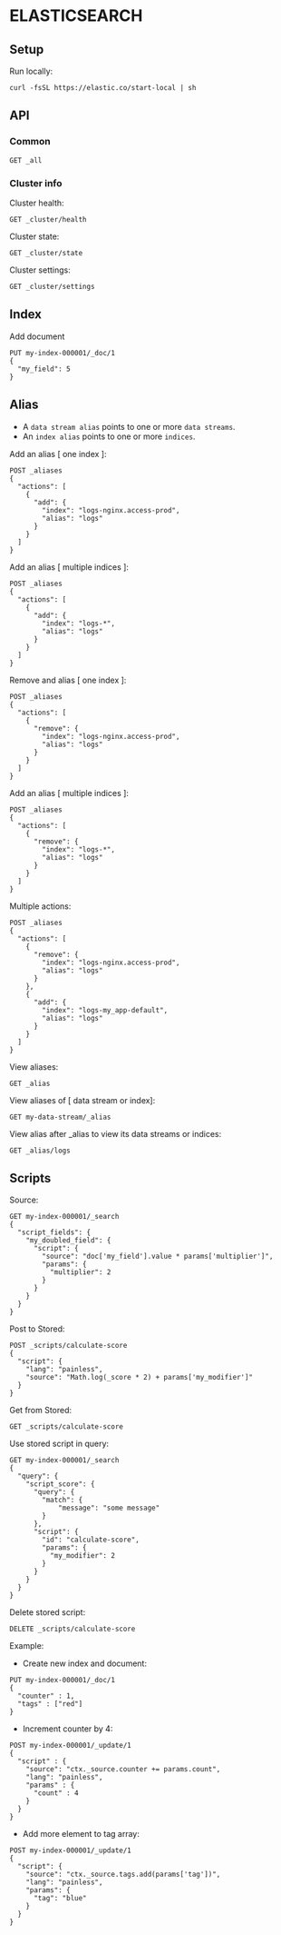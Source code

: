 # ELASTICSEARCH

## Setup
Run locally:
```
curl -fsSL https://elastic.co/start-local | sh
```

## API
### Common
```
GET _all
```

### Cluster info
Cluster health:
```
GET _cluster/health
```

Cluster state:
```
GET _cluster/state
```

Cluster settings:
```
GET _cluster/settings
```
## Index
Add document
```
PUT my-index-000001/_doc/1
{
  "my_field": 5
}
```

## Alias
* A `data stream alias` points to one or more `data streams`.
* An `index alias` points to one or more `indices`.

Add an alias [ one index ]:
```
POST _aliases
{
  "actions": [
    {
      "add": {
        "index": "logs-nginx.access-prod",
        "alias": "logs"
      }
    }
  ]
}
```

Add an alias [ multiple indices ]:
```
POST _aliases
{
  "actions": [
    {
      "add": {
        "index": "logs-*",
        "alias": "logs"
      }
    }
  ]
}
```

Remove and alias [ one index ]:
```
POST _aliases
{
  "actions": [
    {
      "remove": {
        "index": "logs-nginx.access-prod",
        "alias": "logs"
      }
    }
  ]
}
```

Add an alias [ multiple indices ]:
```
POST _aliases
{
  "actions": [
    {
      "remove": {
        "index": "logs-*",
        "alias": "logs"
      }
    }
  ]
}
```

Multiple actions:
```
POST _aliases
{
  "actions": [
    {
      "remove": {
        "index": "logs-nginx.access-prod",
        "alias": "logs"
      }
    },
    {
      "add": {
        "index": "logs-my_app-default",
        "alias": "logs"
      }
    }
  ]
}
```

View aliases:
```
GET _alias
```

View aliases of [ data stream or index]:
```
GET my-data-stream/_alias
```

View alias after _alias to view its data streams or indices:
```
GET _alias/logs
```

## Scripts
Source:
```
GET my-index-000001/_search
{
  "script_fields": {
    "my_doubled_field": {
      "script": { 
        "source": "doc['my_field'].value * params['multiplier']", 
        "params": {
          "multiplier": 2
        }
      }
    }
  }
}
```

Post to Stored:
```
POST _scripts/calculate-score
{
  "script": {
    "lang": "painless",
    "source": "Math.log(_score * 2) + params['my_modifier']"
  }
}
```

Get from Stored:
```
GET _scripts/calculate-score
```

Use stored script in query:
```
GET my-index-000001/_search
{
  "query": {
    "script_score": {
      "query": {
        "match": {
            "message": "some message"
        }
      },
      "script": {
        "id": "calculate-score", 
        "params": {
          "my_modifier": 2
        }
      }
    }
  }
}
```

Delete stored script:
```
DELETE _scripts/calculate-score
```

Example:
- Create new index and document:
```
PUT my-index-000001/_doc/1
{
  "counter" : 1,
  "tags" : ["red"]
}
```

- Increment counter by 4:
```
POST my-index-000001/_update/1
{
  "script" : {
    "source": "ctx._source.counter += params.count",
    "lang": "painless",
    "params" : {
      "count" : 4
    }
  }
}
```

- Add more element to tag array:
```
POST my-index-000001/_update/1
{
  "script": {
    "source": "ctx._source.tags.add(params['tag'])",
    "lang": "painless",
    "params": {
      "tag": "blue"
    }
  }
}
```
